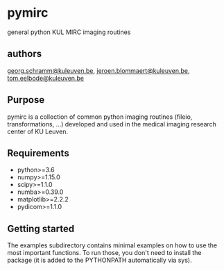 # pymirc
general python KUL MIRC imaging routines

## authors
georg.schramm@kuleuven.be, jeroen.blommaert@kuleuven.be, tom.eelbode@kuleuven.be

## Purpose
pymirc is a collection of common python imaging routines
(fileio, transformations, ...) developed and used in
the medical imaging research center of KU Leuven.

## Requirements
- python>=3.6
- numpy>=1.15.0
- scipy>=1.1.0
- numba>=0.39.0
- matplotlib>=2.2.2
- pydicom>=1.1.0

## Getting started
The examples subdirectory contains minimal examples 
on how to use the most important functions.
To run those, you don't need to install the package
(it is added to the PYTHONPATH automatically via sys).

